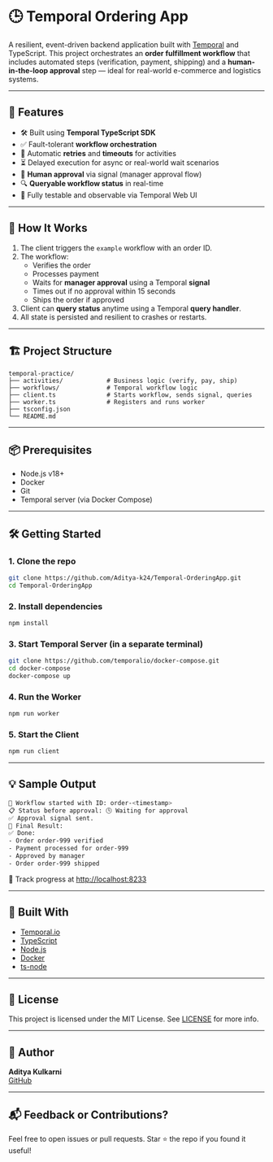 
# 🕒 Temporal Ordering App

A resilient, event-driven backend application built with [Temporal](https://temporal.io/) and TypeScript. This project orchestrates an **order fulfillment workflow** that includes automated steps (verification, payment, shipping) and a **human-in-the-loop approval** step — ideal for real-world e-commerce and logistics systems.

---

## 🚀 Features

- 🛠️ Built using **Temporal TypeScript SDK**
- ✅ Fault-tolerant **workflow orchestration**
- 🔁 Automatic **retries** and **timeouts** for activities
- ⏳ Delayed execution for async or real-world wait scenarios
- 🙋 **Human approval** via signal (manager approval flow)
- 🔍 **Queryable workflow status** in real-time
- 🧪 Fully testable and observable via Temporal Web UI

---

## 🧠 How It Works

1. The client triggers the `example` workflow with an order ID.
2. The workflow:
   - Verifies the order
   - Processes payment
   - Waits for **manager approval** using a Temporal **signal**
   - Times out if no approval within 15 seconds
   - Ships the order if approved
3. Client can **query status** anytime using a Temporal **query handler**.
4. All state is persisted and resilient to crashes or restarts.

---

## 🏗️ Project Structure

```
temporal-practice/
├── activities/            # Business logic (verify, pay, ship)
├── workflows/             # Temporal workflow logic
├── client.ts              # Starts workflow, sends signal, queries
├── worker.ts              # Registers and runs worker
├── tsconfig.json
└── README.md
```

---

## 📦 Prerequisites

- Node.js v18+
- Docker
- Git
- Temporal server (via Docker Compose)

---

## 🛠️ Getting Started

### 1. Clone the repo

```bash
git clone https://github.com/Aditya-k24/Temporal-OrderingApp.git
cd Temporal-OrderingApp
```

### 2. Install dependencies

```bash
npm install
```

### 3. Start Temporal Server (in a separate terminal)

```bash
git clone https://github.com/temporalio/docker-compose.git
cd docker-compose
docker-compose up
```

### 4. Run the Worker

```bash
npm run worker
```

### 5. Start the Client

```bash
npm run client
```

---

## 💡 Sample Output

```bash
🚀 Workflow started with ID: order-<timestamp>
📋 Status before approval: 🕓 Waiting for approval
✅ Approval signal sent.
🎉 Final Result:
✅ Done:
- Order order-999 verified
- Payment processed for order-999
- Approved by manager
- Order order-999 shipped
```

🧭 Track progress at [http://localhost:8233](http://localhost:8233)

---

## 🧩 Built With

- [Temporal.io](https://temporal.io/)
- [TypeScript](https://www.typescriptlang.org/)
- [Node.js](https://nodejs.org/)
- [Docker](https://www.docker.com/)
- [ts-node](https://typestrong.org/ts-node/)

---

## 📃 License

This project is licensed under the MIT License. See [LICENSE](LICENSE) for more info.

---

## 🙌 Author

**Aditya Kulkarni**  
[GitHub](https://github.com/Aditya-k24)

---

## 📬 Feedback or Contributions?

Feel free to open issues or pull requests. Star ⭐ the repo if you found it useful!

